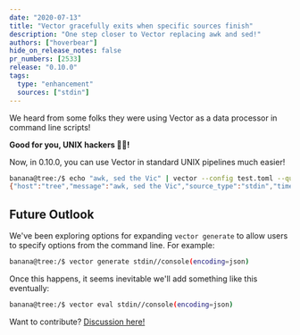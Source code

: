 ```yaml
---
date: "2020-07-13"
title: "Vector gracefully exits when specific sources finish"
description: "One step closer to Vector replacing awk and sed!"
authors: ["hoverbear"]
hide_on_release_notes: false
pr_numbers: [2533]
release: "0.10.0"
tags:
  type: "enhancement"
  sources: ["stdin"]
---
```


We heard from some folks they were using Vector as a data processor in command line scripts!

**Good for you, UNIX hackers 👩‍💻!**

Now, in 0.10.0, you can use Vector in standard UNIX pipelines much easier!

```bash
banana@tree:/$ echo "awk, sed the Vic" | vector --config test.toml --quiet
{"host":"tree","message":"awk, sed the Vic","source_type":"stdin","timestamp":"2020-05-04T20:43:59.522211979Z"}
```

## Future Outlook

We've been exploring options for expanding `vector generate` to allow users to specify options from the command line. For example:

```bash
banana@tree:/$ vector generate stdin//console(encoding=json)
```

Once this happens, it seems inevitable we'll add something like this eventually:

```bash
banana@tree:/$ vector eval stdin//console(encoding=json)
```

Want to contribute? [Discussion here!][urls.vector_generate_arguments_issue]

[urls.vector_generate_arguments_issue]: https://github.com/timberio/vector/issues/1966
